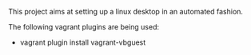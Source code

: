 This project aims at setting up a linux desktop in an automated fashion.

The following vagrant plugins are being used:
* vagrant plugin install vagrant-vbguest
